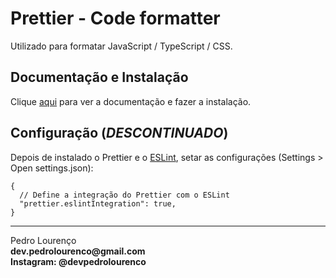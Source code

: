 # Prettier - Code formatter

Utilizado para formatar JavaScript / TypeScript / CSS.

## Documentação e Instalação

Clique [aqui](https://marketplace.visualstudio.com/items?itemName=esbenp.prettier-vscode) para ver a documentação e fazer a instalação.

## Configuração (_DESCONTINUADO_)

Depois de instalado o Prettier e o [ESLint](eslint.md), setar as configurações (Settings > Open settings.json):

```
{
  // Define a integração do Prettier com o ESLint
  "prettier.eslintIntegration": true,
}
```

<hr>
<stong>Pedro Lourenço</strong><br>
<Strong>dev.pedrolourenco@gmail.com</strong><br>
<Strong>Instagram: @devpedrolourenco</strong>